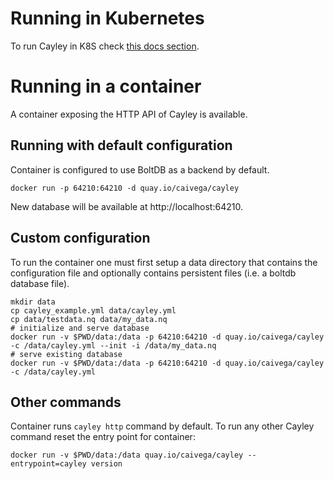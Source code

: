 # Running in Kubernetes

To run Cayley in K8S check [this docs section](./k8s/k8s.md).

# Running in a container

A container exposing the HTTP API of Cayley is available.

## Running with default configuration

Container is configured to use BoltDB as a backend by default.

```
docker run -p 64210:64210 -d quay.io/caivega/cayley
```

New database will be available at http://localhost:64210.

## Custom configuration

To run the container one must first setup a data directory that contains the configuration file and optionally contains persistent files (i.e. a boltdb database file).

```
mkdir data
cp cayley_example.yml data/cayley.yml
cp data/testdata.nq data/my_data.nq
# initialize and serve database
docker run -v $PWD/data:/data -p 64210:64210 -d quay.io/caivega/cayley -c /data/cayley.yml --init -i /data/my_data.nq
# serve existing database
docker run -v $PWD/data:/data -p 64210:64210 -d quay.io/caivega/cayley -c /data/cayley.yml
```

## Other commands

Container runs `cayley http` command by default. To run any other Cayley command reset the entry point for container:
```
docker run -v $PWD/data:/data quay.io/caivega/cayley --entrypoint=cayley version
```
